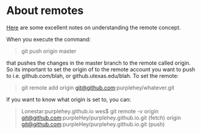 # About remotes

[Here](https://stackoverflow.com/questions/5617211/what-is-git-remote-add-and-git-push-origin-master) are some excellent notes on understanding the remote concept.

When you execute the command:

>git push origin master

that pushes the changes in the master branch to the remote called origin.  So its important to set the origin of to the remote account you want to push to i.e. github.com/blah, or github.utexas.edu/blah.  To set the remote:

>git remote add origin git@github.com:purplehey/whatever.git

If you want to know what origin is set to, you can:

>Lonestar:purplehey.github.io wes$ git remote -v
>origin  git@github.com:purpleHey/purplehey.github.io.git (fetch)
>origin  git@github.com:purpleHey/purplehey.github.io.git (push)
